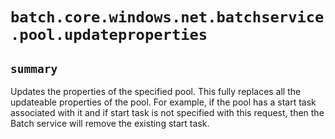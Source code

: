 # `batch.core.windows.net.batchservice.pool.updateproperties`

## `summary`
Updates the properties of the specified pool. This fully replaces all the updateable properties of the pool. For example, if the pool has a start task associated with it and if start task is not specified with this request, then the Batch service will remove the existing start task.


